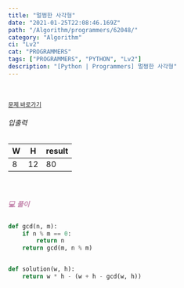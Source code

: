 ```yaml
---
title: "멀쩡한 사각형"
date: "2021-01-25T22:08:46.169Z"
path: "/Algorithm/programmers/62048/"
category: "Algorithm"
ci: "Lv2"
cat: "PROGRAMMERS"
tags: ["PROGRAMMERS", "PYTHON", "Lv2"]
description: "[Python | Programmers] 멀쩡한 사각형"
---
```


<br />

<a href="https://programmers.co.kr/learn/courses/30/lessons/62048"><small>문제 바로가기</small></a>

###### 입출력

| W    | H    | result |
| ---- | ---- | ------ |
| 8    | 12   | 80     |

<br />

##### <h5 style="color:#C587AE;">💻 풀이</h5>

```python
def gcd(n, m):
    if n % m == 0:
        return n
    return gcd(m, n % m)


def solution(w, h):
    return w * h - (w + h - gcd(w, h))
```



<br />

